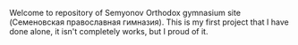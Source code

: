 Welcome to repository of Semyonov Orthodox gymnasium site (Семеновская православная гимназия). This is my first project that I have done alone, it isn't completely works, but I proud of it.
